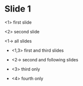 Slide 1
=======

\<1\> first slide

\<2\> second slide

\<1-\> all slides

-   \<1,3\> first and third slides

-   \<2-\> second and following slides

-   \<3\> third only

-   \<4\> fourth only
